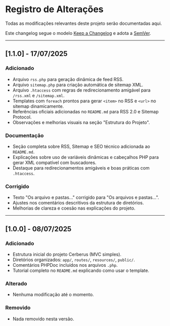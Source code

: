 # Registro de Alterações

Todas as modificações relevantes deste projeto serão documentadas aqui.

Este changelog segue o modelo [Keep a Changelog](https://keepachangelog.com/pt-BR/1.0.0/) e adota a [SemVer](https://semver.org/lang/pt-BR/).

---

## [1.1.0] - 17/07/2025

### Adicionado
- Arquivo `rss.php` para geração dinâmica de feed RSS.
- Arquivo `sitemap.php` para criação automática de sitemap XML.
- Arquivo `.htaccess` com regras de redirecionamento amigável para `/rss.xml` e `/sitemap.xml`.
- Templates com `foreach` prontos para gerar `<item>` no RSS e `<url>` no sitemap dinamicamente.
- Referências oficiais adicionadas no `README.md` para RSS 2.0 e Sitemap Protocol.
- Observações e melhorias visuais na seção "Estrutura do Projeto".

### Documentação
- Seção completa sobre RSS, Sitemap e SEO técnico adicionada ao `README.md`.
- Explicações sobre uso de variáveis dinâmicas e cabeçalhos PHP para gerar XML compatível com buscadores.
- Destaque para redirecionamentos amigáveis e boas práticas com `.htaccess`.

### Corrigido
- Texto "Os arquivo e pastas..." corrigido para "Os arquivos e pastas...".
- Ajustes nos comentários descritivos da estrutura de diretórios.
- Melhorias de clareza e coesão nas explicações do projeto.

---

## [1.0.0] - 08/07/2025

### Adicionado
- Estrutura inicial do projeto Cerberus (MVC simples).
- Diretórios organizados: `app/`, `routes/`, `resources/`, `public/`.
- Comentários PHPDoc incluídos nos arquivos `.php`.
- Tutorial completo no `README.md` explicando como usar o template.

### Alterado
- Nenhuma modificação até o momento.

### Removido
- Nada removido nesta versão.
